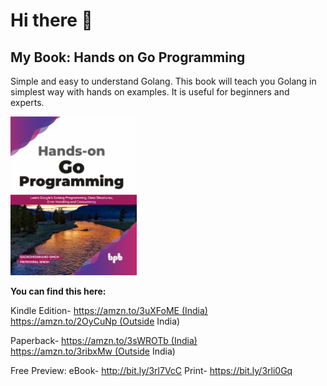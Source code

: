 # Hi there 👋

<!--
**Prithvipal/Prithvipal** is a ✨ _special_ ✨ repository because its `README.md` (this file) appears on your GitHub profile.

Here are some ideas to get you started:

- 🔭 I’m currently working on ...
- 🌱 I’m currently learning ...
- 👯 I’m looking to collaborate on ...
- 🤔 I’m looking for help with ...
- 💬 Ask me about ...
- 📫 How to reach me: ...
- 😄 Pronouns: ...
- ⚡ Fun fact: ...
-->

## My Book: Hands on Go Programming

Simple and easy to understand Golang. This book will teach you Golang in simplest way with hands on examples. It is useful for beginners and experts.

<img src=./imgs/book.jpeg width=40%>

**You can find this here:**

Kindle Edition-
https://amzn.to/3uXFoME (India)
https://amzn.to/2OyCuNp (Outside India)

Paperback-
https://amzn.to/3sWROTb (India)
https://amzn.to/3ribxMw (Outside India)

Free Preview:
eBook- http://bit.ly/3rl7VcC
Print- https://bit.ly/3rli0Gq


<!-- ![](./imgs/book.jpeg) -->
